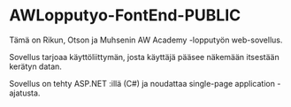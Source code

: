 # AWLopputyo-FontEnd-PUBLIC

Tämä on Rikun, Otson ja Muhsenin AW Academy -lopputyön web-sovellus.

Sovellus tarjoaa käyttöliittymän, josta käyttäjä pääsee näkemään itsestään kerätyn datan.

Sovellus on tehty ASP.NET :illä (C#) ja noudattaa single-page application -ajatusta.
